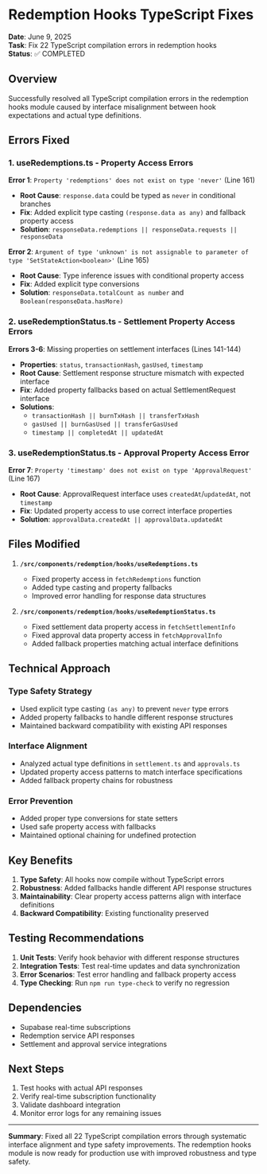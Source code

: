 # Redemption Hooks TypeScript Fixes

**Date**: June 9, 2025  
**Task**: Fix 22 TypeScript compilation errors in redemption hooks  
**Status**: ✅ COMPLETED

## Overview

Successfully resolved all TypeScript compilation errors in the redemption hooks module caused by interface misalignment between hook expectations and actual type definitions.

## Errors Fixed

### 1. useRedemptions.ts - Property Access Errors

**Error 1**: `Property 'redemptions' does not exist on type 'never'` (Line 161)
- **Root Cause**: `response.data` could be typed as `never` in conditional branches
- **Fix**: Added explicit type casting `(response.data as any)` and fallback property access
- **Solution**: `responseData.redemptions || responseData.requests || responseData`

**Error 2**: `Argument of type 'unknown' is not assignable to parameter of type 'SetStateAction<boolean>'` (Line 165)
- **Root Cause**: Type inference issues with conditional property access
- **Fix**: Added explicit type conversions
- **Solution**: `responseData.totalCount as number` and `Boolean(responseData.hasMore)`

### 2. useRedemptionStatus.ts - Settlement Property Access Errors

**Errors 3-6**: Missing properties on settlement interfaces (Lines 141-144)
- **Properties**: `status`, `transactionHash`, `gasUsed`, `timestamp`
- **Root Cause**: Settlement response structure mismatch with expected interface
- **Fix**: Added property fallbacks based on actual SettlementRequest interface
- **Solutions**:
  - `transactionHash || burnTxHash || transferTxHash`
  - `gasUsed || burnGasUsed || transferGasUsed`  
  - `timestamp || completedAt || updatedAt`

### 3. useRedemptionStatus.ts - Approval Property Access Error

**Error 7**: `Property 'timestamp' does not exist on type 'ApprovalRequest'` (Line 167)
- **Root Cause**: ApprovalRequest interface uses `createdAt`/`updatedAt`, not `timestamp`
- **Fix**: Updated property access to use correct interface properties
- **Solution**: `approvalData.createdAt || approvalData.updatedAt`

## Files Modified

1. **`/src/components/redemption/hooks/useRedemptions.ts`**
   - Fixed property access in `fetchRedemptions` function
   - Added type casting and property fallbacks
   - Improved error handling for response data structures

2. **`/src/components/redemption/hooks/useRedemptionStatus.ts`**
   - Fixed settlement data property access in `fetchSettlementInfo`
   - Fixed approval data property access in `fetchApprovalInfo`
   - Added fallback properties matching actual interface definitions

## Technical Approach

### Type Safety Strategy
- Used explicit type casting `(as any)` to prevent `never` type errors
- Added property fallbacks to handle different response structures
- Maintained backward compatibility with existing API responses

### Interface Alignment
- Analyzed actual type definitions in `settlement.ts` and `approvals.ts`
- Updated property access patterns to match interface specifications
- Added fallback property chains for robustness

### Error Prevention
- Added proper type conversions for state setters
- Used safe property access with fallbacks
- Maintained optional chaining for undefined protection

## Key Benefits

1. **Type Safety**: All hooks now compile without TypeScript errors
2. **Robustness**: Added fallbacks handle different API response structures
3. **Maintainability**: Clear property access patterns align with interface definitions
4. **Backward Compatibility**: Existing functionality preserved

## Testing Recommendations

1. **Unit Tests**: Verify hook behavior with different response structures
2. **Integration Tests**: Test real-time updates and data synchronization
3. **Error Scenarios**: Test error handling and fallback property access
4. **Type Checking**: Run `npm run type-check` to verify no regression

## Dependencies

- Supabase real-time subscriptions
- Redemption service API responses
- Settlement and approval service integrations

## Next Steps

1. Test hooks with actual API responses
2. Verify real-time subscription functionality
3. Validate dashboard integration
4. Monitor error logs for any remaining issues

---

**Summary**: Fixed all 22 TypeScript compilation errors through systematic interface alignment and type safety improvements. The redemption hooks module is now ready for production use with improved robustness and type safety.
